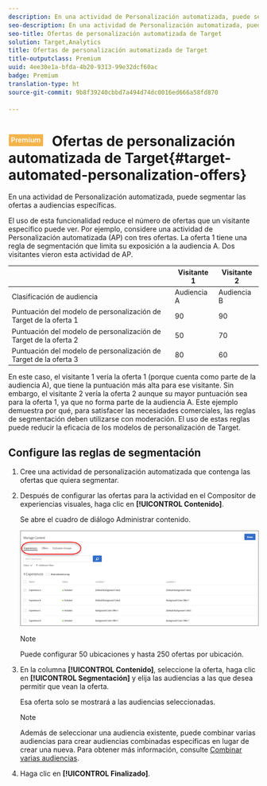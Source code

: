 ```yaml
---
description: En una actividad de Personalización automatizada, puede segmentar las ofertas a audiencias específicas.
seo-description: En una actividad de Personalización automatizada, puede segmentar las ofertas a audiencias específicas.
seo-title: Ofertas de personalización automatizada de Target
solution: Target,Analytics
title: Ofertas de personalización automatizada de Target
title-outputclass: Premium
uuid: 4ee30e1a-bfda-4b20-9313-99e32dcf60ac
badge: Premium
translation-type: ht
source-git-commit: 9b8f39240cbbd7a494d74dc0016ed666a58fd870

---
```



# ![PREMIUM](/help/assets/premium.png) Ofertas de personalización automatizada de Target{#target-automated-personalization-offers}

En una actividad de Personalización automatizada, puede segmentar las ofertas a audiencias específicas.

El uso de esta funcionalidad reduce el número de ofertas que un visitante específico puede ver. Por ejemplo, considere una actividad de Personalización automatizada (AP) con tres ofertas. La oferta 1 tiene una regla de segmentación que limita su exposición a la audiencia A. Dos visitantes vieron esta actividad de AP.

|  | Visitante 1 | Visitante 2 |
|--- |--- |--- |
| Clasificación de audiencia | Audiencia A | Audiencia B |
| Puntuación del modelo de personalización de Target de la oferta 1 | 90 | 90 |
| Puntuación del modelo de personalización de Target de la oferta 2 | 50 | 70 |
| Puntuación del modelo de personalización de Target de la oferta 3 | 80 | 60 |

En este caso, el visitante 1 vería la oferta 1 (porque cuenta como parte de la audiencia A), que tiene la puntuación más alta para ese visitante. Sin embargo, el visitante 2 vería la oferta 2 aunque su mayor puntuación sea para la oferta 1, ya que no forma parte de la audiencia A. Este ejemplo demuestra por qué, para satisfacer las necesidades comerciales, las reglas de segmentación deben utilizarse con moderación. El uso de estas reglas puede reducir la eficacia de los modelos de personalización de Target.

## Configure las reglas de segmentación

1. Cree una actividad de personalización automatizada que contenga las ofertas que quiera segmentar.
1. Después de configurar las ofertas para la actividad en el Compositor de experiencias visuales, haga clic en **[!UICONTROL Contenido]**.

   Se abre el cuadro de diálogo Administrar contenido.

   ![](assets/ap_content.png)

   >[!NOTE]
   >
   >Puede configurar 50 ubicaciones y hasta 250 ofertas por ubicación.

1. En la columna **[!UICONTROL Contenido]**, seleccione la oferta, haga clic en **[!UICONTROL Segmentación]** y elija las audiencias a las que desea permitir que vean la oferta.

   Esa oferta solo se mostrará a las audiencias seleccionadas.

   >[!NOTE]
   >
   >Además de seleccionar una audiencia existente, puede combinar varias audiencias para crear audiencias combinadas específicas en lugar de crear una nueva. Para obtener más información, consulte [Combinar varias audiencias](../../c-target/combining-multiple-audiences.md#concept_A7386F1EA4394BD2AB72399C225981E5).

1. Haga clic en **[!UICONTROL Finalizado]**.
